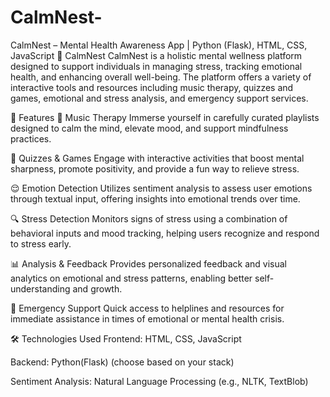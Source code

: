 # CalmNest-
CalmNest – Mental Health Awareness App | Python (Flask), HTML, CSS, JavaScript
🌿 CalmNest CalmNest is a holistic mental wellness platform designed to support individuals in managing stress, tracking emotional health, and enhancing overall well-being. The platform offers a variety of interactive tools and resources including music therapy, quizzes and games, emotional and stress analysis, and emergency support services.

🚀 Features 🎵 Music Therapy Immerse yourself in carefully curated playlists designed to calm the mind, elevate mood, and support mindfulness practices.

🧠 Quizzes & Games Engage with interactive activities that boost mental sharpness, promote positivity, and provide a fun way to relieve stress.

😌 Emotion Detection Utilizes sentiment analysis to assess user emotions through textual input, offering insights into emotional trends over time.

🔍 Stress Detection Monitors signs of stress using a combination of behavioral inputs and mood tracking, helping users recognize and respond to stress early.

📊 Analysis & Feedback Provides personalized feedback and visual analytics on emotional and stress patterns, enabling better self-understanding and growth.

🚨 Emergency Support Quick access to helplines and resources for immediate assistance in times of emotional or mental health crisis.

🛠️ Technologies Used Frontend: HTML, CSS, JavaScript

Backend: Python(Flask) (choose based on your stack)

Sentiment Analysis: Natural Language Processing (e.g., NLTK, TextBlob)
